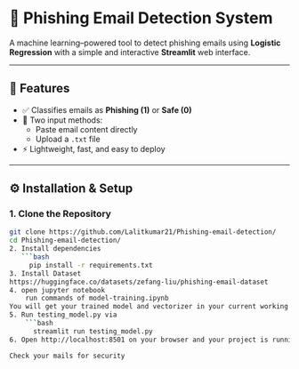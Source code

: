 # 🚨 Phishing Email Detection System

A machine learning–powered tool to detect phishing emails using **Logistic Regression** with a simple and interactive **Streamlit** web interface.

---

## 📌 Features

- ✅ Classifies emails as **Phishing (1)** or **Safe (0)**
- 📄 Two input methods:
  - Paste email content directly
  - Upload a `.txt` file
- ⚡ Lightweight, fast, and easy to deploy

---

## ⚙️ Installation & Setup

### 1. Clone the Repository

```bash
git clone https://github.com/Lalitkumar21/Phishing-email-detection/
cd Phishing-email-detection/
2. Install dependencies
   ```bash
     pip install -r requirements.txt
3. Install Dataset
https://huggingface.co/datasets/zefang-liu/phishing-email-dataset
4. open jupyter notebook
    run commands of model-training.ipynb
You will get your trained model and vectorizer in your current working directory
5. Run testing_model.py via
    ```bash
      streamlit run testing_model.py
6. Open http://localhost:8501 on your browser and your project is running...

Check your mails for security
